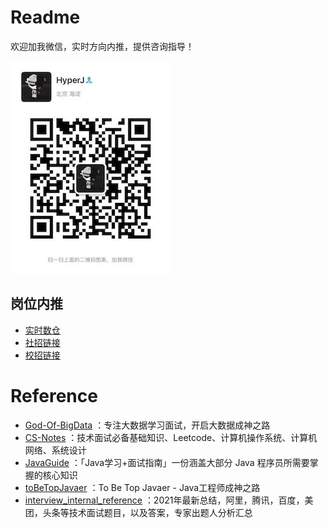 # Readme

欢迎加我微信，实时方向内推，提供咨询指导！

![HyperJ WeChat](HyperJ.jpeg)

## 岗位内推

- [实时数仓](https://job.toutiao.com/s/ea8gEo3)
- [社招链接](https://job.toutiao.com/s/eewBx2p)
- [校招链接](https://jobs.toutiao.com/s/eewuKbe)

# Reference

- [God-Of-BigData](https://github.com/hyperj/God-Of-BigData) ：专注大数据学习面试，开启大数据成神之路
- [CS-Notes](https://github.com/hyperj/CS-Notes) ：技术面试必备基础知识、Leetcode、计算机操作系统、计算机网络、系统设计
- [JavaGuide](https://github.com/hyperj/JavaGuide) ：「Java学习+面试指南」一份涵盖大部分 Java 程序员所需要掌握的核心知识
- [toBeTopJavaer](https://github.com/hyperj/toBeTopJavaer) ：To Be Top Javaer - Java工程师成神之路
- [interview_internal_reference](https://github.com/hyperj/interview_internal_reference) ：2021年最新总结，阿里，腾讯，百度，美团，头条等技术面试题目，以及答案，专家出题人分析汇总
